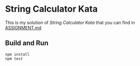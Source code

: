 # String Calculator Kata
This is my solution of *String Calculator Kata* that you can find in [ASSIGNMENT.md](ASSIGNMENT.md)

## Build and Run
```
npm install
npm test
```
